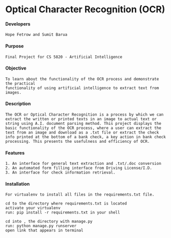 # Optical Character Recognition (OCR)

#### Developers     	
	Hope Fetrow and Sumit Barua

#### Purpose	    		

	Final Project for CS 5820 - Artificial Intelligence

#### Objective		
	
	To learn about the functionality of the OCR process and demonstrate the practical 	
	functionality of using artificial intelligence to extract text from images. 

#### Description		

	The OCR or Optical Character Recognition is a process by which we can extract the written or printed texts in an image to actual text or string using A.I. document parsing method. This project displays the basic functionality of the OCR process, where a user can extract the text from an image and download as a .txt file or extract the check info printed at the bottom of a bank check, a key action in bank check processing. This presents the usefulness and efficiency of OCR. 
		
#### Features

    1. An interface for general text extraction and .txt/.doc conversion
    2. An automated form filling interface from Driving License/I.D.
    3. An interface for check information retrieval.
   
#### Installation 
	For virtualenv to install all files in the requirements.txt file.

	cd to the directory where requirements.txt is located
	activate your virtualenv
	run: pip install -r requirements.txt in your shell
	
	cd into , the directory with manage.py 
	run: python manage.py runserver 
	open link that appears in terminal 
